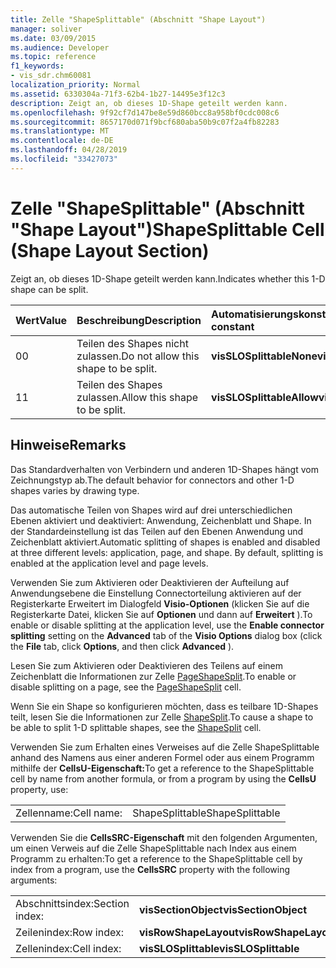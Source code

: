 ```yaml
---
title: Zelle "ShapeSplittable" (Abschnitt "Shape Layout")
manager: soliver
ms.date: 03/09/2015
ms.audience: Developer
ms.topic: reference
f1_keywords:
- vis_sdr.chm60081
localization_priority: Normal
ms.assetid: 6330304a-71f3-62b4-1b27-14495e3f12c3
description: Zeigt an, ob dieses 1D-Shape geteilt werden kann.
ms.openlocfilehash: 9f92cf7d147be8e59d860bcc8a958bf0cdc008c6
ms.sourcegitcommit: 8657170d071f9bcf680aba50b9c07f2a4fb82283
ms.translationtype: MT
ms.contentlocale: de-DE
ms.lasthandoff: 04/28/2019
ms.locfileid: "33427073"
---
```

# <a name="shapesplittable-cell-shape-layout-section"></a><span data-ttu-id="2c46f-103">Zelle "ShapeSplittable" (Abschnitt "Shape Layout")</span><span class="sxs-lookup"><span data-stu-id="2c46f-103">ShapeSplittable Cell (Shape Layout Section)</span></span>

<span data-ttu-id="2c46f-104">Zeigt an, ob dieses 1D-Shape geteilt werden kann.</span><span class="sxs-lookup"><span data-stu-id="2c46f-104">Indicates whether this 1-D shape can be split.</span></span> 
  
|<span data-ttu-id="2c46f-105">**Wert**</span><span class="sxs-lookup"><span data-stu-id="2c46f-105">**Value**</span></span>|<span data-ttu-id="2c46f-106">**Beschreibung**</span><span class="sxs-lookup"><span data-stu-id="2c46f-106">**Description**</span></span>|<span data-ttu-id="2c46f-107">**Automatisierungskonstante**</span><span class="sxs-lookup"><span data-stu-id="2c46f-107">**Automation constant**</span></span>|
|:-----|:-----|:-----|
| <span data-ttu-id="2c46f-108">0</span><span class="sxs-lookup"><span data-stu-id="2c46f-108">0</span></span>  <br/> | <span data-ttu-id="2c46f-109">Teilen des Shapes nicht zulassen.</span><span class="sxs-lookup"><span data-stu-id="2c46f-109">Do not allow this shape to be split.</span></span>  <br/> |<span data-ttu-id="2c46f-110">**visSLOSplittableNone**</span><span class="sxs-lookup"><span data-stu-id="2c46f-110">**visSLOSplittableNone**</span></span> <br/> |
| <span data-ttu-id="2c46f-111">1</span><span class="sxs-lookup"><span data-stu-id="2c46f-111">1</span></span>  <br/> | <span data-ttu-id="2c46f-112">Teilen des Shapes zulassen.</span><span class="sxs-lookup"><span data-stu-id="2c46f-112">Allow this shape to be split.</span></span>  <br/> |<span data-ttu-id="2c46f-113">**visSLOSplittableAllow**</span><span class="sxs-lookup"><span data-stu-id="2c46f-113">**visSLOSplittableAllow**</span></span> <br/> |
   
## <a name="remarks"></a><span data-ttu-id="2c46f-114">Hinweise</span><span class="sxs-lookup"><span data-stu-id="2c46f-114">Remarks</span></span>

<span data-ttu-id="2c46f-115">Das Standardverhalten von Verbindern und anderen 1D-Shapes hängt vom Zeichnungstyp ab.</span><span class="sxs-lookup"><span data-stu-id="2c46f-115">The default behavior for connectors and other 1-D shapes varies by drawing type.</span></span> 
  
<span data-ttu-id="2c46f-p101">Das automatische Teilen von Shapes wird auf drei unterschiedlichen Ebenen aktiviert und deaktiviert: Anwendung, Zeichenblatt und Shape. In der Standardeinstellung ist das Teilen auf den Ebenen Anwendung und Zeichenblatt aktiviert.</span><span class="sxs-lookup"><span data-stu-id="2c46f-p101">Automatic splitting of shapes is enabled and disabled at three different levels: application, page, and shape. By default, splitting is enabled at the application level and page levels.</span></span> 
  
<span data-ttu-id="2c46f-118">Verwenden Sie zum Aktivieren oder Deaktivieren der  Aufteilung auf Anwendungsebene  die Einstellung Connectorteilung aktivieren auf der  Registerkarte Erweitert im Dialogfeld **Visio-Optionen** (klicken Sie auf die Registerkarte Datei, klicken Sie auf **Optionen** und dann auf **Erweitert** ).</span><span class="sxs-lookup"><span data-stu-id="2c46f-118">To enable or disable splitting at the application level, use the **Enable connector splitting** setting on the **Advanced** tab of the **Visio Options** dialog box (click the **File** tab, click **Options**, and then click **Advanced** ).</span></span> 
  
<span data-ttu-id="2c46f-119">Lesen Sie zum Aktivieren oder Deaktivieren des Teilens auf einem Zeichenblatt die Informationen zur Zelle [PageShapeSplit](pageshapesplit-cell-page-layout-section.md).</span><span class="sxs-lookup"><span data-stu-id="2c46f-119">To enable or disable splitting on a page, see the [PageShapeSplit](pageshapesplit-cell-page-layout-section.md) cell.</span></span> 
  
<span data-ttu-id="2c46f-120">Wenn Sie ein Shape so konfigurieren möchten, dass es teilbare 1D-Shapes teilt, lesen Sie die Informationen zur Zelle [ShapeSplit](shapesplit-cell-shape-layout-section.md).</span><span class="sxs-lookup"><span data-stu-id="2c46f-120">To cause a shape to be able to split 1-D splittable shapes, see the [ShapeSplit](shapesplit-cell-shape-layout-section.md) cell.</span></span> 
  
<span data-ttu-id="2c46f-121">Verwenden Sie zum Erhalten eines Verweises auf die Zelle ShapeSplittable anhand des Namens aus einer anderen Formel oder aus einem Programm mithilfe der **CellsU-Eigenschaft:**</span><span class="sxs-lookup"><span data-stu-id="2c46f-121">To get a reference to the ShapeSplittable cell by name from another formula, or from a program by using the **CellsU** property, use:</span></span> 
  
|||
|:-----|:-----|
| <span data-ttu-id="2c46f-122">Zellenname:</span><span class="sxs-lookup"><span data-stu-id="2c46f-122">Cell name:</span></span>  <br/> | <span data-ttu-id="2c46f-123">ShapeSplittable</span><span class="sxs-lookup"><span data-stu-id="2c46f-123">ShapeSplittable</span></span>  <br/> |
   
<span data-ttu-id="2c46f-124">Verwenden Sie die **CellsSRC-Eigenschaft** mit den folgenden Argumenten, um einen Verweis auf die Zelle ShapeSplittable nach Index aus einem Programm zu erhalten:</span><span class="sxs-lookup"><span data-stu-id="2c46f-124">To get a reference to the ShapeSplittable cell by index from a program, use the **CellsSRC** property with the following arguments:</span></span> 
  
|||
|:-----|:-----|
| <span data-ttu-id="2c46f-125">Abschnittsindex:</span><span class="sxs-lookup"><span data-stu-id="2c46f-125">Section index:</span></span>  <br/> |<span data-ttu-id="2c46f-126">**visSectionObject**</span><span class="sxs-lookup"><span data-stu-id="2c46f-126">**visSectionObject**</span></span> <br/> |
| <span data-ttu-id="2c46f-127">Zeilenindex:</span><span class="sxs-lookup"><span data-stu-id="2c46f-127">Row index:</span></span>  <br/> |<span data-ttu-id="2c46f-128">**visRowShapeLayout**</span><span class="sxs-lookup"><span data-stu-id="2c46f-128">**visRowShapeLayout**</span></span> <br/> |
| <span data-ttu-id="2c46f-129">Zellenindex:</span><span class="sxs-lookup"><span data-stu-id="2c46f-129">Cell index:</span></span>  <br/> |<span data-ttu-id="2c46f-130">**visSLOSplittable**</span><span class="sxs-lookup"><span data-stu-id="2c46f-130">**visSLOSplittable**</span></span> <br/> |
   


